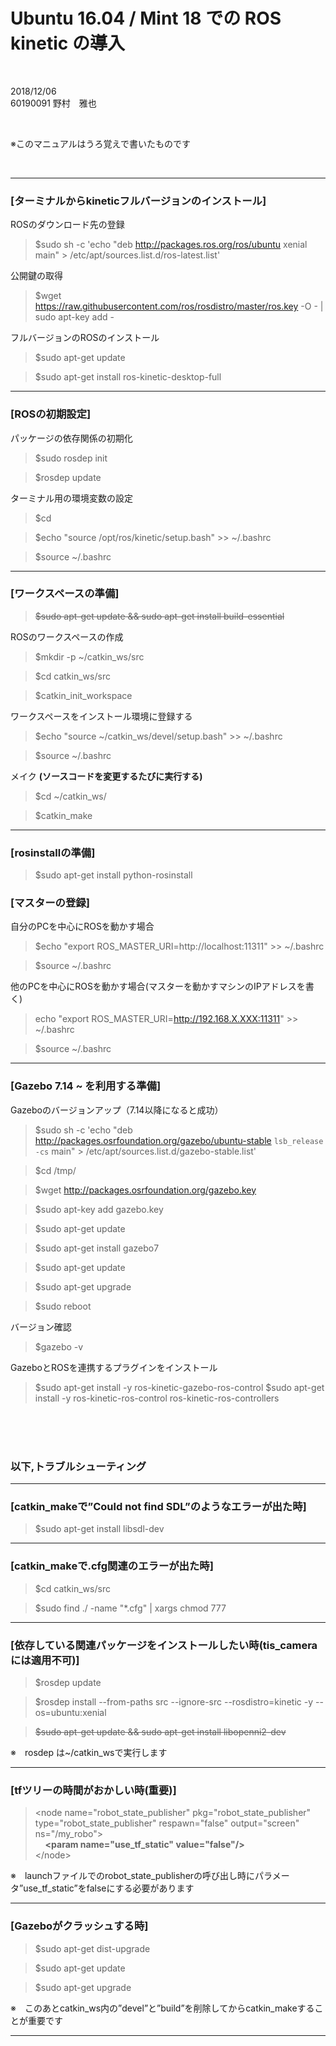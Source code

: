 # Ubuntu 16.04 / Mint 18 での ROS kinetic の導入  

<br />

2018/12/06  
60190091 野村　雅也  

<br />

※このマニュアルはうろ覚えで書いたものです

<br />

---

### [ターミナルからkineticフルバージョンのインストール]

ROSのダウンロード先の登録
> $sudo sh -c 'echo "deb http://packages.ros.org/ros/ubuntu xenial main" > /etc/apt/sources.list.d/ros-latest.list' 

公開鍵の取得
> $wget https://raw.githubusercontent.com/ros/rosdistro/master/ros.key -O - | sudo apt-key add - 

フルバージョンのROSのインストール
> $sudo apt-get update 

> $sudo apt-get install ros-kinetic-desktop-full  

---

### [ROSの初期設定]

パッケージの依存関係の初期化
> $sudo rosdep init

> $rosdep update

ターミナル用の環境変数の設定
> $cd

> $echo "source /opt/ros/kinetic/setup.bash" >> ~/.bashrc  

> $source ~/.bashrc

---

### [ワークスペースの準備]

> ~~$sudo apt-get update && sudo apt-get install build-essential~~

ROSのワークスペースの作成
> $mkdir -p ~/catkin_ws/src

> $cd catkin_ws/src

> $catkin_init_workspace  

ワークスペースをインストール環境に登録する
> $echo "source ~/catkin_ws/devel/setup.bash" >> ~/.bashrc

> $source ~/.bashrc

メイク **(ソースコードを変更するたびに実行する)**
> $cd ~/catkin_ws/

> $catkin_make

---

### [rosinstallの準備]

> $sudo apt-get install python-rosinstall



### [マスターの登録]

自分のPCを中心にROSを動かす場合
> $echo "export ROS_MASTER_URI=http://localhost:11311" >> ~/.bashrc

> $source ~/.bashrc

他のPCを中心にROSを動かす場合(マスターを動かすマシンのIPアドレスを書く)
> echo "export ROS_MASTER_URI=http://192.168.X.XXX:11311" >> ~/.bashrc

> $source ~/.bashrc

---

### [Gazebo 7.14 ~ を利用する準備]

Gazeboのバージョンアップ（7.14以降になると成功）
> $sudo sh -c 'echo "deb http://packages.osrfoundation.org/gazebo/ubuntu-stable `lsb_release -cs` main" > /etc/apt/sources.list.d/gazebo-stable.list'

> $cd /tmp/

> $wget http://packages.osrfoundation.org/gazebo.key

> $sudo apt-key add gazebo.key

> $sudo apt-get update

> $sudo apt-get install gazebo7

> $sudo apt-get update

> $sudo apt-get upgrade

> $sudo reboot

バージョン確認
> $gazebo -v

GazeboとROSを連携するプラグインをインストール
> $sudo apt-get install -y ros-kinetic-gazebo-ros-control
> $sudo apt-get install -y ros-kinetic-ros-control ros-kinetic-ros-controllers


<br />
<br />
<br />



  
### 以下,トラブルシューティング  

---  

### [catkin_makeで”Could not find SDL”のようなエラーが出た時]

> $sudo apt-get install libsdl-dev

---

### [catkin_makeで.cfg関連のエラーが出た時]

> $cd catkin_ws/src

> $sudo find ./ -name "*.cfg" | xargs chmod 777

---

### [依存している関連パッケージをインストールしたい時(tis_cameraには適用不可)]

> $rosdep update

> $rosdep install --from-paths src --ignore-src --rosdistro=kinetic -y --os=ubuntu:xenial

> ~~$sudo apt-get update && sudo apt-get install libopenni2-dev~~

※　rosdep は~/catkin_wsで実行します

---

### [tfツリーの時間がおかしい時(重要)]

> &lt;node name="robot_state_publisher" pkg="robot_state_publisher" type="robot_state_publisher" respawn="false" output="screen" ns="/my_robo"&gt;  
> &nbsp;&nbsp;&nbsp;&nbsp;**&lt;param name="use_tf_static" value="false"/&gt;**  
> &lt;/node&gt;

※　launchファイルでのrobot_state_publisherの呼び出し時にパラメータ”use_tf_static”をfalseにする必要があります

---

### [Gazeboがクラッシュする時]

> $sudo apt-get dist-upgrade

> $sudo apt-get update

> $sudo apt-get upgrade

※　このあとcatkin_ws内の”devel”と”build”を削除してからcatkin_makeすることが重要です

---

